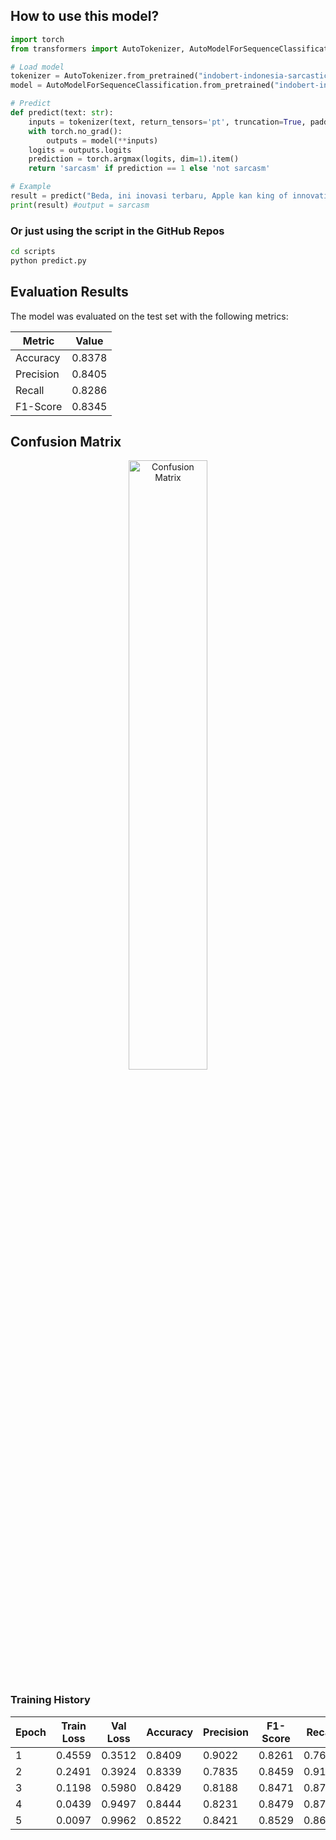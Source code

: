 ## How to use this model?


```python
import torch
from transformers import AutoTokenizer, AutoModelForSequenceClassification

# Load model
tokenizer = AutoTokenizer.from_pretrained("indobert-indonesia-sarcastic-satire-classification/model")
model = AutoModelForSequenceClassification.from_pretrained("indobert-indonesia-sarcastic-satire-classification/model")

# Predict
def predict(text: str):
    inputs = tokenizer(text, return_tensors='pt', truncation=True, padding=True, max_length=512)
    with torch.no_grad():
        outputs = model(**inputs)
    logits = outputs.logits
    prediction = torch.argmax(logits, dim=1).item()
    return 'sarcasm' if prediction == 1 else 'not sarcasm'

# Example
result = predict("Beda, ini inovasi terbaru, Apple kan king of innovation")
print(result) #output = sarcasm
```

### Or just using the script in the GitHub Repos

```bash
cd scripts
python predict.py
```

## Evaluation Results

The model was evaluated on the test set with the following metrics:

| Metric     | Value   |
|------------|---------|
| Accuracy   | 0.8378  |
| Precision  | 0.8405  |
| Recall     | 0.8286  |
| F1-Score   | 0.8345  |

## Confusion Matrix
<p align="center">
    <img src="./evaluate/confusion_matrix.png" alt="Confusion Matrix" width="50%">
</p>

### Training History

| Epoch | Train Loss | Val Loss | Accuracy | Precision | F1-Score | Recall  |
|-------|------------|----------|----------|-----------|----------|---------|
| 1     | 0.4559     | 0.3512   | 0.8409   | 0.9022    | 0.8261   | 0.7618  |
| 2     | 0.2491     | 0.3924   | 0.8339   | 0.7835    | 0.8459   | 0.9190  |
| 3     | 0.1198     | 0.5980   | 0.8429   | 0.8188    | 0.8471   | 0.8774  |
| 4     | 0.0439     | 0.9497   | 0.8444   | 0.8231    | 0.8479   | 0.8742  |
| 5     | 0.0097     | 0.9962   | 0.8522   | 0.8421    | 0.8529   | 0.8640  |

